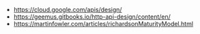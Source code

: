 - https://cloud.google.com/apis/design/
- https://geemus.gitbooks.io/http-api-design/content/en/
- https://martinfowler.com/articles/richardsonMaturityModel.html
